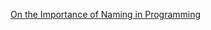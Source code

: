 [On the Importance of Naming in Programming](https://wasp-lang.dev/blog/2023/10/12/on-importance-of-naming-in-programming)
